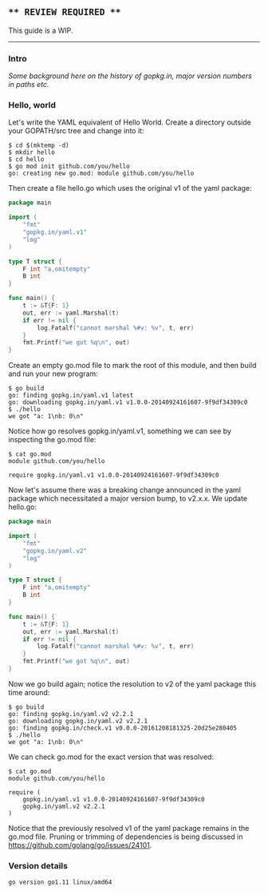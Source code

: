 <!-- __JSON: egrunner script.sh # LONG ONLINE

## `** REVIEW REQUIRED **`

This guide is a WIP.

----

### Intro

_Some background here on the history of gopkg.in, major version numbers in paths etc._

### Hello, world

Let's write the YAML equivalent of Hello World. Create a directory outside
your GOPATH/src tree and change into it:

```
{{PrintBlock "setup" -}}
```

Then create a file hello.go which uses the original v1 of the yaml package:

```go
{{PrintOut "cat hello.go" -}}
```

Create an empty go.mod file to mark the root of this module, and then build and
run your new program:

```
{{PrintBlock "initial go build" -}}
```

Notice how go resolves gopkg.in/yaml.v1, something we can see by inspecting the go.mod
file:

```
{{PrintBlock "cat go.mod initial" -}}
```

Now let's assume there was a breaking change announced in the yaml package which necessitated a
major version bump, to v2.x.x. We update hello.go:


```go
{{PrintOut "cat hello.go v2" -}}
```

Now we go build again; notice the resolution to v2 of the yaml package this time around:

```
{{PrintBlock "go build v2" -}}
```

We can check go.mod for the exact version that was resolved:

```
{{PrintBlock "cat go.mod v2" -}}
```

Notice that the previously resolved v1 of the yaml package remains in the go.mod file. Pruning or trimming of
dependencies is being discussed in https://github.com/golang/go/issues/24101.

### Version details

```
{{PrintBlockOut "version details" -}}
```

-->

## `** REVIEW REQUIRED **`

This guide is a WIP.

----

### Intro

_Some background here on the history of gopkg.in, major version numbers in paths etc._

### Hello, world

Let's write the YAML equivalent of Hello World. Create a directory outside
your GOPATH/src tree and change into it:

```
$ cd $(mktemp -d)
$ mkdir hello
$ cd hello
$ go mod init github.com/you/hello
go: creating new go.mod: module github.com/you/hello
```

Then create a file hello.go which uses the original v1 of the yaml package:

```go
package main

import (
	"fmt"
	"gopkg.in/yaml.v1"
	"log"
)

type T struct {
	F int "a,omitempty"
	B int
}

func main() {
	t := &T{F: 1}
	out, err := yaml.Marshal(t)
	if err != nil {
		log.Fatalf("cannot marshal %#v: %v", t, err)
	}
	fmt.Printf("we got %q\n", out)
}
```

Create an empty go.mod file to mark the root of this module, and then build and
run your new program:

```
$ go build
go: finding gopkg.in/yaml.v1 latest
go: downloading gopkg.in/yaml.v1 v1.0.0-20140924161607-9f9df34309c0
$ ./hello
we got "a: 1\nb: 0\n"
```

Notice how go resolves gopkg.in/yaml.v1, something we can see by inspecting the go.mod
file:

```
$ cat go.mod
module github.com/you/hello

require gopkg.in/yaml.v1 v1.0.0-20140924161607-9f9df34309c0
```

Now let's assume there was a breaking change announced in the yaml package which necessitated a
major version bump, to v2.x.x. We update hello.go:


```go
package main

import (
	"fmt"
	"gopkg.in/yaml.v2"
	"log"
)

type T struct {
	F int "a,omitempty"
	B int
}

func main() {
	t := &T{F: 1}
	out, err := yaml.Marshal(t)
	if err != nil {
		log.Fatalf("cannot marshal %#v: %v", t, err)
	}
	fmt.Printf("we got %q\n", out)
}
```

Now we go build again; notice the resolution to v2 of the yaml package this time around:

```
$ go build
go: finding gopkg.in/yaml.v2 v2.2.1
go: downloading gopkg.in/yaml.v2 v2.2.1
go: finding gopkg.in/check.v1 v0.0.0-20161208181325-20d25e280405
$ ./hello
we got "a: 1\nb: 0\n"
```

We can check go.mod for the exact version that was resolved:

```
$ cat go.mod
module github.com/you/hello

require (
	gopkg.in/yaml.v1 v1.0.0-20140924161607-9f9df34309c0
	gopkg.in/yaml.v2 v2.2.1
)
```

Notice that the previously resolved v1 of the yaml package remains in the go.mod file. Pruning or trimming of
dependencies is being discussed in https://github.com/golang/go/issues/24101.

### Version details

```
go version go1.11 linux/amd64
```

<!-- END -->
